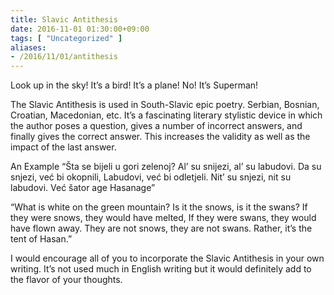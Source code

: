 ```yaml
---
title: Slavic Antithesis
date: 2016-11-01 01:30:00+09:00
tags: [ "Uncategorized" ]
aliases:
- /2016/11/01/antithesis
---
```

Look up in the sky! It’s a bird! It’s a plane! No! It’s Superman!

The Slavic Antithesis is used in South-Slavic epic poetry. Serbian, Bosnian, Croatian, Macedonian, etc. It’s a fascinating literary stylistic device in which the author poses a question, gives a number of incorrect answers, and finally gives the correct answer. This increases the validity as well as the impact of the last answer.

An Example
“Šta se bijeli u gori zelenoj? Al’ su snijezi, al’ su labudovi. Da su snjezi, već bi okopnili, Labudovi, već bi odletjeli. Nit’ su snjezi, nit su labudovi. Već šator age Hasanage”

“What is white on the green mountain? Is it the snows, is it the swans? If they were snows, they would have melted, If they were swans, they would have flown away. They are not snows, they are not swans. Rather, it’s the tent of Hasan.”

I would encourage all of you to incorporate the Slavic Antithesis in your own writing. It’s not used much in English writing but it would definitely add to the flavor of your thoughts.
